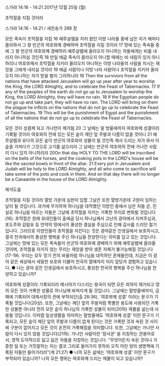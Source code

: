 스가랴 14:16 - 14:21 
2017년 12월 25일 (월)

초막절을 지킬 것이라



스가랴 14:16 - 14:21 / 새찬송가 288 장


모든 족속이 초막절을 지킴
16 예루살렘을 치러 왔던 이방 나라들 중에 남은 자가 해마다 올라와서 그 왕 만군의 여호와께 경배하며 초막절을 지킬 것이라 17 땅에 있는 족속들 중에 그 왕 만군의 여호와께 경배하러 예루살렘에 올라오지 아니하는 자들에게는 비를 내리지 아니하실 것인즉 18 만일 애굽 족속이 올라오지 아니할 때에는 비 내림이 있지 아니하리니 여호와께서 초막절을 지키러 올라오지 아니하는 이방 나라들의 사람을 치시는 재앙을 그에게 내리실 것이라 19 애굽 사람이나 이방 나라 사람이나 초막절을 지키러 올라오지 아니하는 자가 받을 벌이 그러하니라
16 Then the survivors from all the nations that have attacked Jerusalem will go up year after year to worship the King, the LORD Almighty, and to celebrate the Feast of Tabernacles. 17 If any of the peoples of the earth do not go up to Jerusalem to worship the King, the LORD Almighty, they will have no rain. 18 If the Egyptian people do not go up and take part, they will have no rain. The LORD will bring on them the plague he inflicts on the nations that do not go up to celebrate the Feast of Tabernacles. 19 This will be the punishment of Egypt and the punishment of all the nations that do not go up to celebrate the Feast of Tabernacles.

모든 것이 성결케 되고 가나안이 제거됨
20 그 날에는 말 방울에까지 여호와께 성결이라 기록될 것이라 여호와의 전에 있는 모든 솥이 제단 앞 주발과 다름이 없을 것이니 21 예루살렘과 유다의 모든 솥이 만군의 여호와의 성물이 될 것인즉 제사 드리는 자가 와서 이 솥을 가져다가 그것으로 고기를 삶으리라 그 날에는 만군의 여호와의 전에 가나안 사람이 다시 있지 아니하리라
20On that day HOLY TO THE LORD will be inscribed on the bells of the horses, and the cooking pots in the LORD's house will be like the sacred bowls in front of the altar. 21 Every pot in Jerusalem and Judah will be holy to the LORD Almighty, and all who come to sacrifice will take some of the pots and cook in them. And on that day there will no longer be a Canaanite in the house of the LORD Almighty.

해석도움





초막절을 지킬 것이라
열방 가운데 심판이 임할 그날은 또한 열방가운데 구원이 임하는 날이 될 것입니다. 과거에 무지하여 하나님을 대적했던 이방인 중에서 남은 자들 곧, 진실로 하나님을 따르는 자들은 그날에 초막절을 지키는 거룩한 무리로 변화될 것입니다(16). 초막절은 원래 유대인들이 출애굽 당시 하나님께서 고난의 광야에서 지켜주심과, 포도주와 감람유 등 언약의 땅에서의 풍성한 결실을 주심으로 인해 감사를 드리던 절기입니다. 그러므로 이방인들이 초막절을 지킨다는 것은 광야같은 인생길에서 보호하시고, 결국 천국에서의 풍성한 행복을 주신 하나님을 찬양한다는 의미를 담고 있는 것입니다. 그날에는 땅에 있는 모든 족속들이 만군의 여호와께 경배하기 위해 예루살렘에 올라올 것이며, 초막절을 지키지 않는 무리는 재앙을 받아 생존 자체가 불가능해질 것입니다(17-19). 우리는 모두 믿기 전의 바울처럼 하나님을 대적하던 존재들인데, 지금은 이 광야 같은 세상에서 세밀한 보호와 더불어 천국의 열매까지 미리 앞당겨 경험하고 있습니다.
● 나는 광야 같은 인생길에서 보호하시고, 풍성한 천국의 행복을 주신 하나님을 찬양하고 있습니까?

여호와께 성결이라 기록되리라
메시야가 다스리는 왕국이 되면 모든 죄악이 제거되고 땅의 모든 것이 거룩한 성물로 하나님께 바쳐지게 될 것입니다. 그날에는 말방울에까지, 금패에 기록되어 대제사장의 관에 부착되던(출 28:36), ‘여호와께 성결’ 이라는 문구가 기록될 것입니다(20상). 또한, 그날에는 제단 앞의 주발처럼 특별한 용도에 사용되던 거룩한 성물뿐 아니라 전의 모든 솥이 하나님의 거룩한 성물이 되어(20하) 제물을 삶는데 사용될 것입니다. 이처럼 일상생활을 의미하는 말방울에도 ‘여호와께 성결’ 이란 문구가 기록되고, 모든 솥이 제단 앞의 주발과 다름이 없게 된다는 것은 거룩한 것과 속된 것 사이에 구분이 없어지고 모든 것이 온전히 거룩해짐을 의미합니다. 또한, 그날에는 가나안 사람이 다시 있지 않을 것입니다(21하). 가나안 사람이란 ‘장사꾼’ 을 지칭하는 관용어로서, 영적 도덕적으로 닳고 닳은 자들을 지칭하는 것입니다. “무엇이든지 속된 것이나 가증한 일 또는 거짓말하는 자는 결코 그리로 들어가지 못하되 오직 어린 양의 생명책에 기록된 자들만 들어가리라”(계 21:27)
● 나의 모든 삶에는 ‘여호와께 성결’ 이란 문구가 부착되어 있습니까? 나의 모든 행위는 여호와께 드리는 제물이 되고 있습니까?